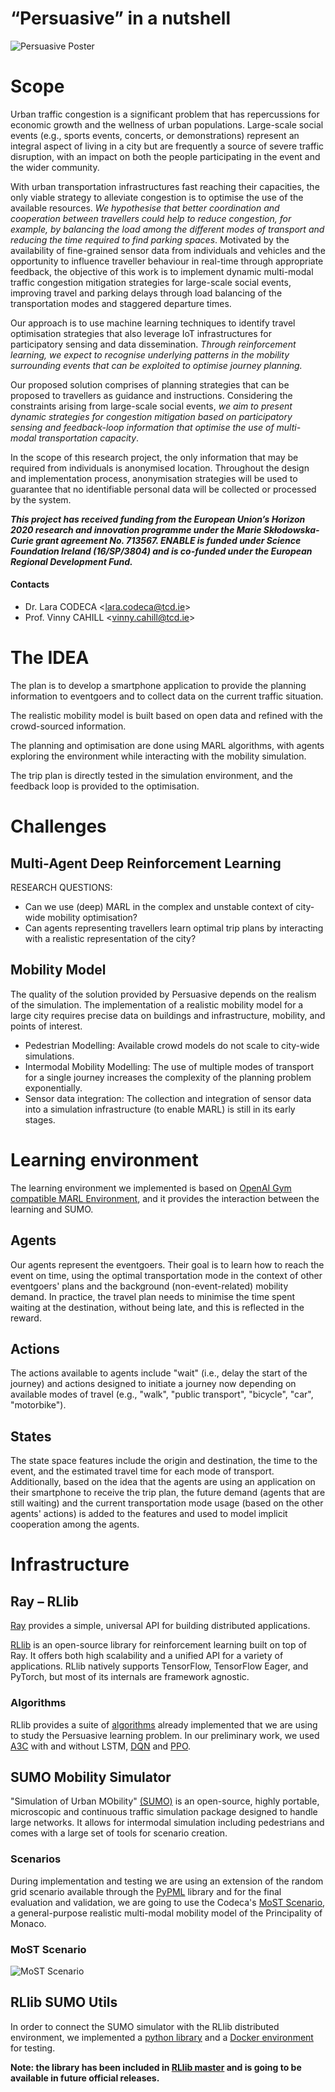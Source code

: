 # “Persuasive” in a nutshell
![Persuasive Poster](imgs/2020-02-17Persuasive.jpg)

# Scope
Urban traffic congestion is a significant problem that has repercussions for economic growth and the wellness of urban populations. Large-scale social events (e.g., sports events, concerts, or demonstrations) represent an integral aspect of living in a city but are frequently a source of severe traffic disruption, with an impact on both the people participating in the event and the wider community.  

With urban transportation infrastructures fast reaching their capacities, the only viable strategy to alleviate congestion is to optimise the use of the available resources. *We hypothesise that better coordination and cooperation between travellers could help to reduce congestion, for example, by balancing the load among the different modes of transport and reducing the time required to find parking spaces*. Motivated by the availability of fine-grained sensor data from individuals and vehicles and the opportunity to influence traveller behaviour in real-time through appropriate feedback, the objective of this work is to implement dynamic multi-modal traffic congestion mitigation strategies for large-scale social events, improving travel and parking delays through load balancing of the transportation modes and staggered departure times.  

Our approach is to use machine learning techniques to identify travel optimisation strategies that also leverage IoT infrastructures for participatory sensing and data dissemination. *Through reinforcement learning, we expect to recognise underlying patterns in the mobility surrounding events that can be exploited to optimise journey planning.* 

Our proposed solution comprises of planning strategies that can be proposed to travellers as guidance and instructions. Considering the constraints arising from large-scale social events, *we aim to present dynamic strategies for congestion mitigation based on participatory sensing and feedback-loop information that optimise the use of multi-modal transportation capacity*.  

In the scope of this research project, the only information that may be required from individuals is anonymised location. Throughout the design and implementation process, anonymisation strategies will be used to guarantee that no identifiable personal data will be collected or processed by the system. 

**_This project has received funding from the European Union’s Horizon 2020 research and innovation programme under the Marie Skłodowska-Curie grant agreement No. 713567. ENABLE is funded under Science Foundation Ireland (16/SP/3804) and is co-funded under the European Regional Development Fund._**

#### Contacts
- Dr. Lara CODECA <[lara.codeca@tcd.ie](mailto:lara.codeca@tcd.ie)>
- Prof. Vinny CAHILL <[vinny.cahill@tcd.ie](mailto:vinny.cahill@tcd.ie)>

# The IDEA

The plan is to develop a smartphone application to provide the planning information to eventgoers and to collect data on the current traffic situation. 

The realistic mobility model is built based on open data and refined with the crowd-sourced information.  

The planning and optimisation are done using MARL algorithms, with agents exploring the environment while interacting with the mobility simulation. 

The trip plan is directly tested in the simulation environment, and the feedback loop is provided to the optimisation. 

# Challenges

## Multi-Agent Deep Reinforcement Learning 

RESEARCH QUESTIONS:  
* Can we use (deep) MARL in the complex and unstable context of city-wide mobility optimisation?  
* Can agents representing travellers learn optimal trip plans by interacting with a realistic representation of the city? 

## Mobility Model 

The quality of the solution provided by Persuasive depends on the realism of the simulation.
The implementation of a realistic mobility model for a large city requires precise data on buildings and infrastructure, mobility, and points of interest.   
* Pedestrian Modelling: Available crowd models do not scale to city-wide simulations.  
* Intermodal Mobility Modelling: The use of multiple modes of transport for a single journey increases the complexity of the planning problem exponentially.  
* Sensor data integration: The collection and integration of sensor data into a simulation infrastructure (to enable MARL) is still in its early stages. 

# Learning environment  
The learning environment we implemented is based on [OpenAI Gym compatible MARL Environment](https://github.com/ray-project/ray/blob/master/rllib/env/multi_agent_env.py), and it provides the interaction between the learning and SUMO. 

## Agents 
Our agents represent the eventgoers. Their goal is to learn how to reach the event on time, using the optimal transportation mode in the context of other eventgoers' plans and the background (non-event-related) mobility demand. In practice, the travel plan needs to minimise the time spent waiting at the destination, without being late, and this is reflected in the reward. 

## Actions  
The actions available to agents include "wait" (i.e., delay the start of the journey) and actions designed to initiate a journey now depending on available modes of travel (e.g., "walk", "public transport", "bicycle", "car", "motorbike").  

## States 
The state space features include the origin and destination, the time to the event, and the estimated travel time for each mode of transport. Additionally, based on the idea that the agents are using an application on their smartphone to receive the trip plan, the future demand (agents that are still waiting) and the current transportation mode usage (based on the other agents' actions) is added to the features and used to model implicit cooperation among the agents.

# Infrastructure 

## Ray – RLlib 

[Ray](https://docs.ray.io/en/master/ray-overview/index.html) provides a simple, universal API for building distributed applications. 

[RLlib](https://docs.ray.io/en/master/rllib.html) is an open-source library for reinforcement learning built on top of Ray. It offers both high scalability and a unified API for a variety of applications. RLlib natively supports TensorFlow, TensorFlow Eager, and PyTorch, but most of its internals are framework agnostic. 

### Algorithms 

RLlib provides a suite of [algorithms](https://docs.ray.io/en/master/rllib-algorithms.html) already implemented that we are using to study the Persuasive learning problem. 
In our preliminary work, we used [A3C](https://docs.ray.io/en/master/rllib-algorithms.html#a3c) with and without LSTM, [DQN](https://docs.ray.io/en/master/rllib-algorithms.html#dqn) and [PPO](https://docs.ray.io/en/master/rllib-algorithms.html#ppo). 

## SUMO Mobility Simulator  
"Simulation of Urban MObility" [(SUMO)](https://sumo.dlr.de/docs/index.html) is an open-source, highly portable, microscopic and continuous traffic simulation package designed to handle large networks. It allows for intermodal simulation including pedestrians and comes with a large set of tools for scenario creation. 

### Scenarios 

During implementation and testing we are using an extension of the random grid scenario available through the [PyPML](https://github.com/lcodeca/PyPML/tree/master/examples/random_grid) library and for the final evaluation and validation, we are going to use the Codeca's [MoST Scenario](https://github.com/lcodeca/MoSTScenario), a general-purpose realistic multi-modal mobility model of the Principality of Monaco. 

### MoST Scenario
![MoST Scenario](imgs/MoSTScenario.png)

## RLlib SUMO Utils 
In order to connect the SUMO simulator with the RLlib distributed environment, we implemented a [python library](https://github.com/lcodeca/rllibsumoutils) and a [Docker environment](https://github.com/lcodeca/rllibsumodocker) for testing.  

**Note: the library has been included in [RLlib master](https://github.com/ray-project/ray/pull/11710) and is going to be available in future official releases.**

 
